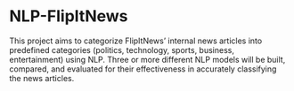 # NLP-FlipItNews
This project aims to categorize FlipItNews’ internal news articles into predefined categories (politics, technology, sports, business, entertainment) using NLP. Three or more different NLP models will be built, compared, and evaluated for their effectiveness in accurately classifying the news articles.
